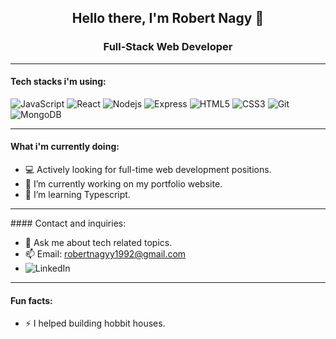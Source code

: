  <h2 align="center">Hello there, I'm Robert Nagy 👋 </h2>
 <h3 align="center"> Full-Stack Web Developer </h3> 
 
 <hr>
 
#### Tech stacks i'm using: 
![JavaScript](https://img.shields.io/badge/-JavaScript-yellow?style=flat-square&logo=javascript)
![React](https://img.shields.io/badge/-React-blue)
![Nodejs](https://img.shields.io/badge/-NodeJS-green?style=flat-square&logo=Node.js)
![Express](https://img.shields.io/badge/-Express-purple?style=flat-square&logo=express)
![HTML5](https://img.shields.io/badge/-HTML5-E34F26?style=flat-square&logo=html5&logoColor=white)
![CSS3](https://img.shields.io/badge/-CSS3-1572B6?style=flat-square&logo=css3)
![Git](https://img.shields.io/badge/-Git-black?style=flat-square&logo=git)
![MongoDB](https://img.shields.io/badge/-MongoDB-green)


<hr>


#### What i'm currently doing:

- 💻 Actively looking for full-time web development positions.
- 🔭 I’m currently working on my portfolio website.
- 🌱 I’m learning Typescript.

<hr>
#### Contact and inquiries:

- 💬 Ask me about tech related topics.
- 📫 Email: robertnagyy1992@gmail.com
- ![LinkedIn]("https://www.linkedin.com/in/robertnagy92/")

<hr>

#### Fun facts:

- ⚡ I helped building hobbit houses.
